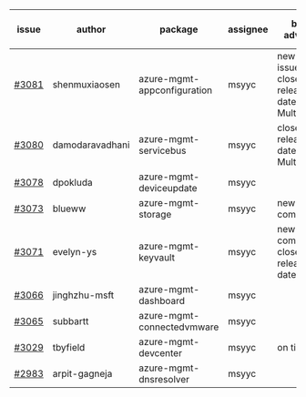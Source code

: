 | issue | author | package | assignee | bot advice | created date of issue | target release date | date from target |
| ------ | ------ | ------ | ------ | ------ | ------ | ------ | :-----: |
| [#3081](https://github.com/Azure/sdk-release-request/issues/3081) | shenmuxiaosen | azure-mgmt-appconfiguration | msyyc | new issue. close to release date.  MultiAPI | 08-09 | 08-11 | 0 |
| [#3080](https://github.com/Azure/sdk-release-request/issues/3080) | damodaravadhani | azure-mgmt-servicebus | msyyc | close to release date.  MultiAPI | 08-09 | 08-11 | 0 |
| [#3078](https://github.com/Azure/sdk-release-request/issues/3078) | dpokluda | azure-mgmt-deviceupdate | msyyc |  | 08-09 | 08-23 |  |
| [#3073](https://github.com/Azure/sdk-release-request/issues/3073) | blueww | azure-mgmt-storage | msyyc | new comment. | 08-09 | 08-23 |  |
| [#3071](https://github.com/Azure/sdk-release-request/issues/3071) | evelyn-ys | azure-mgmt-keyvault | msyyc | new comment. close to release date.  | 08-09 | 08-11 | 0 |
| [#3066](https://github.com/Azure/sdk-release-request/issues/3066) | jinghzhu-msft | azure-mgmt-dashboard | msyyc |  | 08-08 | 08-23 |  |
| [#3065](https://github.com/Azure/sdk-release-request/issues/3065) | subbartt | azure-mgmt-connectedvmware | msyyc |  | 08-08 | 08-22 |  |
| [#3029](https://github.com/Azure/sdk-release-request/issues/3029) | tbyfield | azure-mgmt-devcenter | msyyc | on time | 07-21 | 08-15 |  |
| [#2983](https://github.com/Azure/sdk-release-request/issues/2983) | arpit-gagneja | azure-mgmt-dnsresolver | msyyc |  | 07-05 | 09-30 |  |
